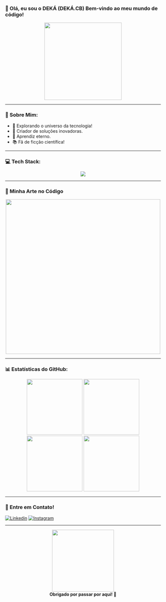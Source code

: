 ### 💪 Olá, eu sou o DEKÁ (DEKÁ.CB) Bem-vindo ao meu mundo de código! 

<div align="center">
  <img src="https://media.giphy.com/media/26AHONQ79FdWZhAI0/giphy.gif" width="250px">
</div>

---

### 🌟 Sobre Mim:
- 🚀 Explorando o universo da tecnologia!
- 🔮 Criador de soluções inovadoras.
- 📝 Aprendiz eterno.
- 📚 Fã de ficção científica!

---

### 💻 Tech Stack:

<div align="center">
  <img src="https://skillicons.dev/icons?i=js,ts,react,nodejs,python,java,git,github,docker,kubernetes,graphql,mongodb" />
</div>

---

### 🎨 Minha Arte no Código
<div align="center">
  <img src="https://media.giphy.com/media/qgQUggAC3Pfv687qPC/giphy.gif" width="500px">
</div>

---

### 📊 Estatísticas do GitHub:
<div align="center">
  <img height="180em" src="https://github-readme-stats.vercel.app/api?username=iamdek4&show_icons=true&theme=radical&include_all_commits=true&count_private=true"/>
  <img height="180em" src="https://github-readme-streak-stats.herokuapp.com/?user=iamdek4&theme=radical" />
  <br>
  <img height="180em" src="https://github-profile-summary-cards.vercel.app/api/cards/repos-per-language?username=iamdek4&theme=radical"/>
  <img height="180em" src="https://github-profile-summary-cards.vercel.app/api/cards/most-commit-language?username=iamdek4&theme=radical"/>
</div>

---

### 💌 Entre em Contato!
[![Linkedin](https://img.shields.io/badge/-LinkedIn-0e76a8?style=for-the-badge&logo=linkedin&logoColor=white)]([https://www.linkedin.com/in/anderson-braga-9b6330294/]) 
[![Instagram](https://img.shields.io/badge/-Instagram-E4405F?style=for-the-badge&logo=instagram&logoColor=white)](https://www.instagram.com/bragaxs/)

---

<div align="center">
  <img src="https://media.giphy.com/media/3o7abldj0b3rxrZUxW/giphy.gif" width="200px">
  <br>
  <strong>Obrigado por passar por aqui! 🚀</strong>
</div>
